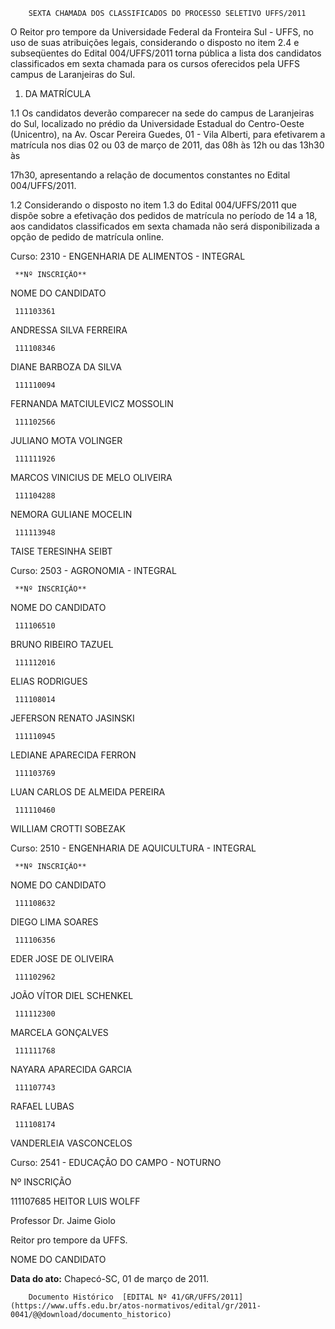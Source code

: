         SEXTA CHAMADA DOS CLASSIFICADOS DO PROCESSO SELETIVO UFFS/2011  

O Reitor pro tempore da Universidade Federal da Fronteira Sul - UFFS, no uso de suas atribuições legais, considerando o disposto no item 2.4 e subseqüentes do Edital 004/UFFS/2011 torna pública a lista dos candidatos classificados em sexta chamada para os cursos oferecidos pela UFFS campus de Laranjeiras do Sul.

 1. DA MATRÍCULA

 1.1 Os candidatos deverão comparecer na sede do campus de Laranjeiras do Sul, localizado no prédio da Universidade Estadual do Centro-Oeste (Unicentro), na Av. Oscar Pereira Guedes, 01 - Vila Alberti, para efetivarem a matrícula nos dias 02 ou 03 de março de 2011, das 08h às 12h ou das 13h30 às

 17h30, apresentando a relação de documentos constantes no Edital 004/UFFS/2011.

 1.2 Considerando o disposto no item 1.3 do Edital 004/UFFS/2011 que dispõe sobre a efetivação dos pedidos de matrícula no período de 14 a 18, aos candidatos classificados em sexta chamada não será disponibilizada a opção de pedido de matrícula online.

 Curso: 2310 - ENGENHARIA DE ALIMENTOS - INTEGRAL

     **Nº INSCRIÇÃO**

   NOME DO CANDIDATO

     111103361

   ANDRESSA SILVA FERREIRA

     111108346

   DIANE BARBOZA DA SILVA

     111110094

   FERNANDA MATCIULEVICZ MOSSOLIN

     111102566

   JULIANO MOTA VOLINGER

     111111926

   MARCOS VINICIUS DE MELO OLIVEIRA

     111104288

   NEMORA GULIANE MOCELIN

     111113948

   TAISE TERESINHA SEIBT

      

 Curso: 2503 - AGRONOMIA - INTEGRAL

     **Nº INSCRIÇÃO**

   NOME DO CANDIDATO

     111106510

   BRUNO RIBEIRO TAZUEL

     111112016

   ELIAS RODRIGUES

     111108014

   JEFERSON RENATO JASINSKI

     111110945

   LEDIANE APARECIDA FERRON

     111103769

   LUAN CARLOS DE ALMEIDA PEREIRA

     111110460

   WILLIAM CROTTI SOBEZAK

      

 Curso: 2510 - ENGENHARIA DE AQUICULTURA - INTEGRAL

     **Nº INSCRIÇÃO**

   NOME DO CANDIDATO

     111108632

   DIEGO LIMA SOARES

     111106356

   EDER JOSE DE OLIVEIRA

     111102962

   JOÃO VÍTOR DIEL SCHENKEL

     111112300

   MARCELA GONÇALVES

     111111768

   NAYARA APARECIDA GARCIA

     111107743

   RAFAEL LUBAS

     111108174

   VANDERLEIA VASCONCELOS

      

 Curso: 2541 - EDUCAÇÃO DO CAMPO - NOTURNO

 Nº INSCRIÇÃO

 111107685 HEITOR LUIS WOLFF

 Professor Dr. Jaime Giolo

 Reitor pro tempore da UFFS.

 NOME DO CANDIDATO

  

   **Data do ato:** Chapecó-SC, 01 de março de 2011.   
 

        Documento Histórico  [EDITAL Nº 41/GR/UFFS/2011](https://www.uffs.edu.br/atos-normativos/edital/gr/2011-0041/@@download/documento_historico)     
      
